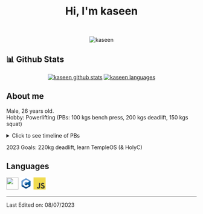 <h1 align="center">Hi, I'm kaseen</h1>
<br>

<p align="center"> 
	<img src="https://komarev.com/ghpvc/?username=kaseen&label=Profile%20views&color=lightgrey&style=flat" alt="kaseen">
</p>

## 📊 Github Stats
<p align="center"> 
	<a href="https://github.com/kaseen/github-readme-stats"><img alt="kaseen github stats" src="https://github-readme-stats-kaseen.vercel.app/api/?username=kaseen&show_icons=true&count_private=true&theme=apprentice&count_private=true&custom_title=kaseen's%20stats" height="150px"/></a>
	<a href="https://github.com/kaseen/github-readme-stats"><img alt="kaseen languages" src="https://github-readme-stats-kaseen.vercel.app/api/top-langs?username=kaseen&layout=compact&theme=apprentice&show_icons=true&langs_count=7&card_width=400&custom_title=kaseen's%20languages" height="150px"/></a>
</p>

## About me
Male, 26 years old.\
Hobby: Powerlifting (PBs: 100 kgs bench press, 200 kgs deadlift, 150 kgs squat)

<details><summary>Click to see timeline of PBs</summary>

- 01.09.2019. - 110kg Squat
- 13.10.2019. - 150kg Deadlift
- 27.02.2020. - 120kg Squat
- 11.03.2021. - 140kg Squat
- 12.07.2021. - 160kg RAW Deadlift
- 11.09.2021. - 150kg Squat
- 15.09.2021. - 180kg Deadlift
- 23.05.2022. - 190kg Deadlift
- 23.07.2022. - 200kg Deadlift @78kg bw
- 03.04.2023. - 180kg Deficit Deadlift @79kg bw
- 02.07.2023. - 100kg Bench Press @79kg bw

</details> 

2023 Goals: 220kg deadlift, learn TempleOS (& HolyC)

## Languages
[<img height="32" width="32" src="https://cdn.jsdelivr.net/npm/simple-icons@v7/icons/solidity.svg">](https://en.wikipedia.org/wiki/Solidity)
[<img height="32" width="32" src="https://raw.githubusercontent.com/github/explore/f3e22f0dca2be955676bc70d6214b95b13354ee8/topics/c/c.png">](https://en.wikipedia.org/wiki/C_(programming_language))
[<img height="32" width="32" src="https://raw.githubusercontent.com/github/explore/80688e429a7d4ef2fca1e82350fe8e3517d3494d/topics/javascript/javascript.png">](https://en.wikipedia.org/wiki/JavaScript)  

-----
Last Edited on: 08/07/2023